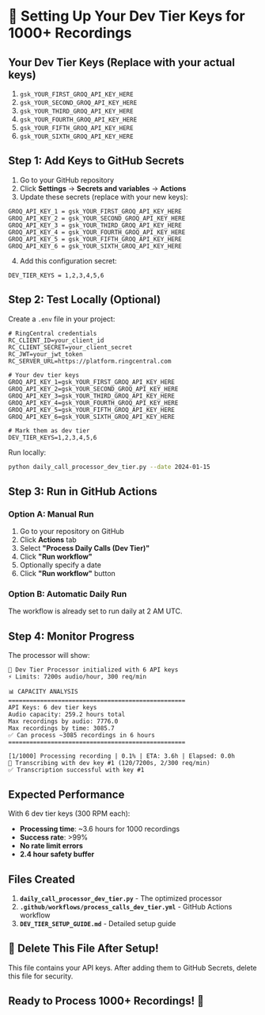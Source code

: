 # 🚀 Setting Up Your Dev Tier Keys for 1000+ Recordings

## Your Dev Tier Keys (Replace with your actual keys)
1. `gsk_YOUR_FIRST_GROQ_API_KEY_HERE`
2. `gsk_YOUR_SECOND_GROQ_API_KEY_HERE`
3. `gsk_YOUR_THIRD_GROQ_API_KEY_HERE`
4. `gsk_YOUR_FOURTH_GROQ_API_KEY_HERE`
5. `gsk_YOUR_FIFTH_GROQ_API_KEY_HERE`
6. `gsk_YOUR_SIXTH_GROQ_API_KEY_HERE`

## Step 1: Add Keys to GitHub Secrets

1. Go to your GitHub repository
2. Click **Settings** → **Secrets and variables** → **Actions**
3. Update these secrets (replace with your new keys):

```
GROQ_API_KEY_1 = gsk_YOUR_FIRST_GROQ_API_KEY_HERE
GROQ_API_KEY_2 = gsk_YOUR_SECOND_GROQ_API_KEY_HERE
GROQ_API_KEY_3 = gsk_YOUR_THIRD_GROQ_API_KEY_HERE
GROQ_API_KEY_4 = gsk_YOUR_FOURTH_GROQ_API_KEY_HERE
GROQ_API_KEY_5 = gsk_YOUR_FIFTH_GROQ_API_KEY_HERE
GROQ_API_KEY_6 = gsk_YOUR_SIXTH_GROQ_API_KEY_HERE
```

4. Add this configuration secret:
```
DEV_TIER_KEYS = 1,2,3,4,5,6
```

## Step 2: Test Locally (Optional)

Create a `.env` file in your project:
```env
# RingCentral credentials
RC_CLIENT_ID=your_client_id
RC_CLIENT_SECRET=your_client_secret
RC_JWT=your_jwt_token
RC_SERVER_URL=https://platform.ringcentral.com

# Your dev tier keys
GROQ_API_KEY_1=gsk_YOUR_FIRST_GROQ_API_KEY_HERE
GROQ_API_KEY_2=gsk_YOUR_SECOND_GROQ_API_KEY_HERE
GROQ_API_KEY_3=gsk_YOUR_THIRD_GROQ_API_KEY_HERE
GROQ_API_KEY_4=gsk_YOUR_FOURTH_GROQ_API_KEY_HERE
GROQ_API_KEY_5=gsk_YOUR_FIFTH_GROQ_API_KEY_HERE
GROQ_API_KEY_6=gsk_YOUR_SIXTH_GROQ_API_KEY_HERE

# Mark them as dev tier
DEV_TIER_KEYS=1,2,3,4,5,6
```

Run locally:
```bash
python daily_call_processor_dev_tier.py --date 2024-01-15
```

## Step 3: Run in GitHub Actions

### Option A: Manual Run
1. Go to your repository on GitHub
2. Click **Actions** tab
3. Select **"Process Daily Calls (Dev Tier)"**
4. Click **"Run workflow"**
5. Optionally specify a date
6. Click **"Run workflow"** button

### Option B: Automatic Daily Run
The workflow is already set to run daily at 2 AM UTC.

## Step 4: Monitor Progress

The processor will show:
```
🚀 Dev Tier Processor initialized with 6 API keys
⚡ Limits: 7200s audio/hour, 300 req/min

📊 CAPACITY ANALYSIS
==================================================
API Keys: 6 dev tier keys
Audio capacity: 259.2 hours total
Max recordings by audio: 7776.0
Max recordings by time: 3085.7
✅ Can process ~3085 recordings in 6 hours
==================================================

[1/1000] Processing recording | 0.1% | ETA: 3.6h | Elapsed: 0.0h
🔑 Transcribing with dev key #1 (120/7200s, 2/300 req/min)
✅ Transcription successful with key #1
```

## Expected Performance

With 6 dev tier keys (300 RPM each):
- **Processing time**: ~3.6 hours for 1000 recordings
- **Success rate**: >99%
- **No rate limit errors**
- **2.4 hour safety buffer**

## Files Created

1. **`daily_call_processor_dev_tier.py`** - The optimized processor
2. **`.github/workflows/process_calls_dev_tier.yml`** - GitHub Actions workflow
3. **`DEV_TIER_SETUP_GUIDE.md`** - Detailed setup guide

## 🚨 Delete This File After Setup!

This file contains your API keys. After adding them to GitHub Secrets, delete this file for security.

## Ready to Process 1000+ Recordings! 🎉


